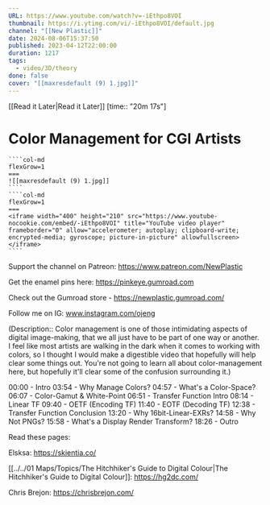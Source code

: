 ```yaml
---
URL: https://www.youtube.com/watch?v=-iEthpo8VOI
thumbnail: https://i.ytimg.com/vi/-iEthpo8VOI/default.jpg
channel: "[[New Plastic]]"
date: 2024-08-06T15:37:50
published: 2023-04-12T22:00:00
duration: 1217
tags:
  - video/3D/theory
done: false
cover: "[[maxresdefault (9) 1.jpg]]"
---
```

[[Read it Later|Read it Later]] [time:: "20m 17s"]
# Color Management for CGI Artists
`````col
````col-md
flexGrow=1
===
![[maxresdefault (9) 1.jpg]]
````
````col-md
flexGrow=1
===
<iframe width="400" height="210" src="https://www.youtube-nocookie.com/embed/-iEthpo8VOI" title="YouTube video player" frameborder="0" allow="accelerometer; autoplay; clipboard-write; encrypted-media; gyroscope; picture-in-picture" allowfullscreen></iframe>
````
`````
Support the channel on Patreon: https://www.patreon.com/NewPlastic

Get the enamel pins here: https://pinkeye.gumroad.com

Check out the Gumroad store - https://newplastic.gumroad.com/

Follow me on IG: www.instagram.com/ojeng

(Description:: Color management is one of those intimidating aspects of digital image-making, that we all just have to be part of one way or another. I feel like most artists are walking in the dark when it comes to working with colors, so I thought I would make a digestible video that hopefully will help clear some things out. You're not going to learn all about color-management here, but hopefully it'll clear some of the confusion surrounding it.)

00:00 - Intro
03:54 - Why Manage Colors?
04:57 - What's a Color-Space?
06:07 - Color-Gamut & White-Point
06:51 - Transfer Function Intro
08:14 - Linear TF
09:40 - OETF (Encoding TF)
11:40 - EOTF (Decoding TF)
12:38 - Transfer Function Conclusion
13:20 - Why 16bit-Linear-EXRs?
14:58 - Why Not PNGs?
15:58 - What's a Display Render Transform?
18:26 - Outro

Read these pages:

Elsksa:
https://skientia.co/

[[../../01 Maps/Topics/The Hitchhiker's Guide to Digital Colour|The Hitchhiker's Guide to Digital Colour]]:
https://hg2dc.com/

Chris Brejon:
https://chrisbrejon.com/

